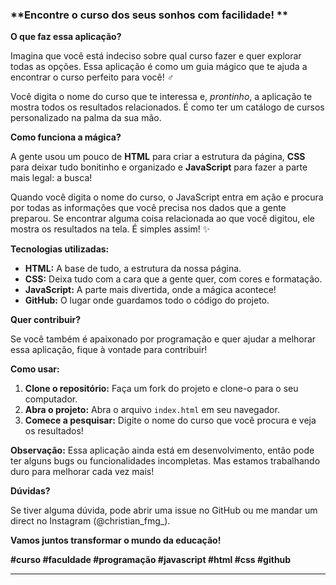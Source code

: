 ### **Encontre o curso dos seus sonhos com facilidade! **

**O que faz essa aplicação?**

Imagina que você está indeciso sobre qual curso fazer e quer explorar todas as opções. Essa aplicação é como um guia mágico que te ajuda a encontrar o curso perfeito para você! ‍♂️

Você digita o nome do curso que te interessa e, *prontinho*, a aplicação te mostra todos os resultados relacionados. É como ter um catálogo de cursos personalizado na palma da sua mão. 

**Como funciona a mágica?**

A gente usou um pouco de **HTML** para criar a estrutura da página, **CSS** para deixar tudo bonitinho e organizado e **JavaScript** para fazer a parte mais legal: a busca! 

Quando você digita o nome do curso, o JavaScript entra em ação e procura por todas as informações que você precisa nos dados que a gente preparou. Se encontrar alguma coisa relacionada ao que você digitou, ele mostra os resultados na tela. É simples assim! ✨

**Tecnologias utilizadas:**

* **HTML:** A base de tudo, a estrutura da nossa página.
* **CSS:** Deixa tudo com a cara que a gente quer, com cores e formatação.
* **JavaScript:** A parte mais divertida, onde a mágica acontece!
* **GitHub:** O lugar onde guardamos todo o código do projeto.

**Quer contribuir?**

Se você também é apaixonado por programação e quer ajudar a melhorar essa aplicação, fique à vontade para contribuir! 

**Como usar:**

1. **Clone o repositório:** Faça um fork do projeto e clone-o para o seu computador.
2. **Abra o projeto:** Abra o arquivo `index.html` em seu navegador.
3. **Comece a pesquisar:** Digite o nome do curso que você procura e veja os resultados!

**Observação:** Essa aplicação ainda está em desenvolvimento, então pode ter alguns bugs ou funcionalidades incompletas. Mas estamos trabalhando duro para melhorar cada vez mais! 

**Dúvidas?**

Se tiver alguma dúvida, pode abrir uma issue no GitHub ou me mandar um direct no Instagram (@christian_fmg_). 

**Vamos juntos transformar o mundo da educação!** 

**#curso #faculdade #programação #javascript #html #css #github**
 
---
